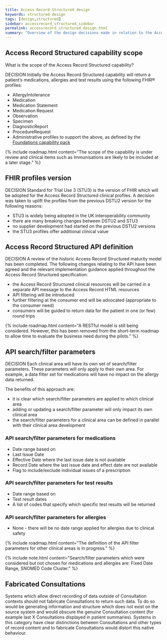 ```yaml
---
title: Access Record Structured design
keywords: structured design
tags: [design,structured]
sidebar: accessrecord_structured_sidebar
permalink: accessrecord_structured_design.html
summary: "Overview of the design decisions made in relation to the Access Record Structured capability"
---
```


## Access Record Structured capability scope ##

What is the scope of the Access Record Structured capability?

<span class="label label-info">DECISION</span> Initially the Access Record Structured capability will return a patient’s medications,  allergies and test results using the following FHIR&reg; profiles:

 - AllergyIntolerance
 - Medication
 - Medication Statement
 - Medication Request
 - Observation
 - Specimen
 - DiagnosticReport
 - ProcedureRequest  
 - Administrative profiles to support the above, as defined by the [Foundations capability pack](foundations.html)

{% include roadmap.html content="The scope of the capability is under review and clinical items such as Immunisations are likely to be included at a later stage." %}

## FHIR profiles version ##
<span class="label label-info">DECISION</span> Standard for Trial Use 3 (STU3) is the version of FHIR which will be adopted for the Access Record Structured clinical profiles. A decision was taken to uplift the profiles from the previous DSTU2 version for the following reasons:

 - STU3 is widely being adopted in the UK interoperability community
 - there are many breaking changes between DSTU2 and STU3
 - no supplier development had started on the previous DSTU2 versions
 - the STU3 profiles offer additional clinical value

## Access Record Structured API definition ##
<span class="label label-info">DECISION</span> A review of the historic Access Record Structured maturity model has been completed. The following changes relating to the API have been agreed and the relevant implementation guidance applied throughout the Access Record Structured specification:

 - the Access Record Structured clinical resources will be carried in a separate API message to the Access Record HTML resources
 - API filtering will be introduced
 - further filtering at the consumer end will be advocated (appropriate to the consumer need)
 - consumers will be guided to return data for the patient in one (or few) round trips

{% include roadmap.html content="A RESTful model is still being considered. However, this has been removed from the short-term roadmap to allow time to evaluate the business need during the pilots." %}

## API search/filter parameters ##

<span class="label label-info">DECISION</span> Each clinical area will have its own set of search/filter parameters. These parameters will only apply to their own area. For example, a data filter set for medications will have no impact on the allergy data returned.

The benefits of this approach are:

 - it is clear which search/filter parameters are applied to which clinical area
 - adding or updating a search/filter parameter will only impact its own clinical area
 - the search/filter parameters for a clinical area can be defined in parallel with their clinical area development

### API search/filter parameters for medications ###

 - Date range based on
  - Last Issue Date
  - Effective Date where the last issue date is not available
  -  Record Date where the last issue date and effect date are not available
 - Flag to include/exclude individual issues of a prescription

### API search/filter parameters for test results ###
 - Date range based on
  - Test result dates
 - A list of codes that specify which specific test results will be returned

### API search/filter parameters for allergies ###
 - None - there will be no date range applied for allergies due to clinical safety

{% include roadmap.html content="The definition of the API filter parameters for other clinical areas is in progress." %}

{% include note.html content="Search/filter parameters which were considered but not chosen for medications and allergies are: Fixed Date Range, SNOMED Code Cluster." %}

## Fabricated Consultations ##

Systems which allow direct recording of data outside of Consultation contexts should not fabricate Consultations to return such data. To do so would be generating information and structure which does not exist on the source system and would obscure the genuine Consultation content (for example last X Consultations displayed in patient summaries). Systems in this category have clear distinctions between Consultations and other types of record content and to fabricate Consultations would distort this native behaviour.

